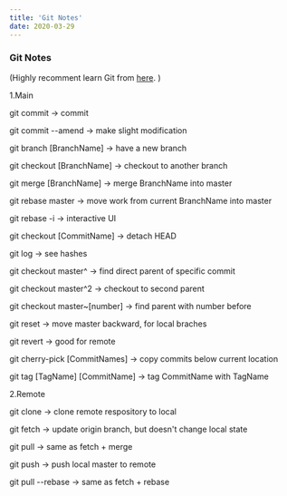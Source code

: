 ```yaml
---
title: 'Git Notes'
date: 2020-03-29
---
```



### Git Notes

(Highly recomment learn Git from [here](https://learngitbranching.js.org). )



1.Main

git commit -> commit

git commit --amend -> make slight modification

git branch [BranchName] -> have a new branch

git checkout [BranchName] -> checkout to another branch

git merge [BranchName] -> merge BranchName into master

git rebase master -> move work from current BranchName into master

git rebase -i -> interactive UI 

git checkout [CommitName] -> detach HEAD

git log -> see hashes

git checkout master^ -> find direct parent of specific commit

git checkout master^2 -> checkout to second parent

git checkout master~[number] -> find parent with number before

git reset -> move master backward, for local braches

git revert -> good for remote 

git cherry-pick [CommitNames] -> copy commits below current location

git tag [TagName] [CommitName] -> tag CommitName with TagName



2.Remote

git clone -> clone remote respository to local

git fetch -> update origin branch, but doesn't change local state

git pull -> same as fetch + merge

git push -> push local master to remote

git pull --rebase -> same as fetch + rebase


